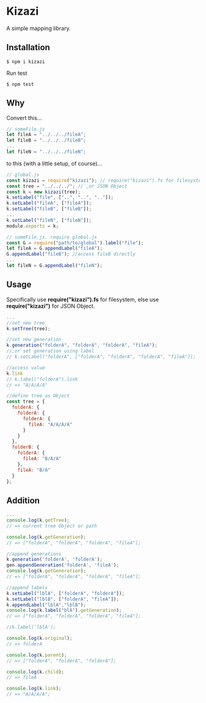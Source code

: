 # Kizazi

A simple mapping library.

## Installation

```shell
$ npm i kizazi
```

Run test

```shell
$ npm test
```

## Why

Convert this...

```js
// someFile.js
let fileA = "../../../fileA";
let fileB = "../../../fileB";
...
let fileN = "../../../fileN";
```

to this (with a little setup, of course)...

```js
// global.js
const kizazi = require("kizazi"); // require("kizazi").fs for filesystem
const tree = "../../../"; // ,or JSON Object
const k = new kizazi(tree);
k.setLabel("file", ["..", "..", ".."]);
k.setLabel("fileA", ["fileA"]);
k.setLabel("fileB", ["fileB"]);
...
k.setLabel("fileN", ["fileN"]);
module.exports = k;

// someFile.js. require global.js
const G = require("path/to/global").label("file");
let fileA = G.appendLabel("fileA");
G.appendLabel("fileB"); //access fileB directly
...
let fileN = G.appendLabel("fileN");
```

## Usage

Specifically use **require("kizazi").fs** for filesystem, else use **require("kizazi")** for JSON Object.

```js
...
//set new tree
k.setTree(tree);

//set new generation
k.generation("folderA", "folderA", "folderA", "fileA");
//,or set generation using label
// k.setLabel("folderA", ["folderA", "folderA", "folderA", "fileA"]);

//access value
k.link
// k.label("folderA").link
// => "A/A/A/A"
```

```js
//define tree as Object
const tree = {
  folderA: {
    folderA: {
      folderA: {
        fileA: "A/A/A/A"
      }
    }
  },
  folderB: {
    folderA: {
      fileA: "B/A/A"
    },
    fileA: "B/A"
  }
};
```

## Addition

```js
...
console.log(k.getTree);
// => current tree Object or path

console.log(k.getGeneration);
// => ["folderA", "folderA", "folderA", "fileA"];

//append generations
k.generation('folderA', 'folderA');
gen.appendGeneration('folderA', 'fileA');
console.log(k.getGeneration);
// => ["folderA", "folderA", "folderA", "fileA"];

//append labels
k.setLabel("lblA", ["folderA", "folderA"]);
k.setLabel("lblB", ["folderA", "fileA"]);
k.appendLabel("lblA","lblB");
console.log(k.label("blA").getGeneration);
// => ["folderA", "folderA", "folderA", "fileA"];

//k.label('lblA');

console.log(k.original);
// => folderA

console.log(k.parent);
// => ["folderA", "folderA", "folderA"];

console.log(k.child);
// => fileA

console.log(k.link);
// => "A/A/A/A";
```
